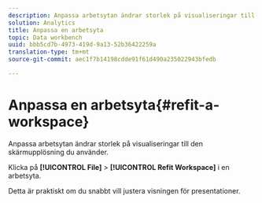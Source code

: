 ```yaml
---
description: Anpassa arbetsytan ändrar storlek på visualiseringar till den skärmupplösning du använder.
solution: Analytics
title: Anpassa en arbetsyta
topic: Data workbench
uuid: bbb5cd7b-4973-419d-9a13-52b36422259a
translation-type: tm+mt
source-git-commit: aec1f7b14198cdde91f61d490a235022943bfedb

---
```



# Anpassa en arbetsyta{#refit-a-workspace}

Anpassa arbetsytan ändrar storlek på visualiseringar till den skärmupplösning du använder.

Klicka på **[!UICONTROL File]** > **[!UICONTROL Refit Workspace]** i en arbetsyta.

Detta är praktiskt om du snabbt vill justera visningen för presentationer.
